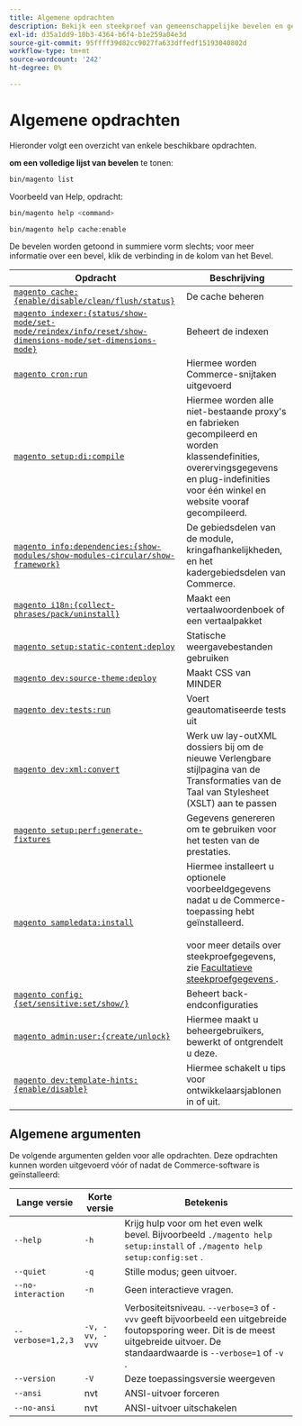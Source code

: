```yaml
---
title: Algemene opdrachten
description: Bekijk een steekproef van gemeenschappelijke bevelen en gebruik van Commerce CLI.
exl-id: d35a1dd9-10b3-4364-b6f4-b1e259a04e3d
source-git-commit: 95ffff39d82cc9027fa633dffedf15193040802d
workflow-type: tm+mt
source-wordcount: '242'
ht-degree: 0%

---
```


# Algemene opdrachten

Hieronder volgt een overzicht van enkele beschikbare opdrachten.

**om een volledige lijst van bevelen** te tonen:

```bash
bin/magento list
```

Voorbeeld van Help, opdracht:

```bash
bin/magento help <command>
```

```bash
bin/magento help cache:enable
```

De bevelen worden getoond in summiere vorm slechts; voor meer informatie over een bevel, klik de verbinding in de kolom van het Bevel.

| Opdracht | Beschrijving |
|--- |--- |
| [`magento cache:{enable/disable/clean/flush/status}`](../cli/manage-cache.md) | De cache beheren |
| [`magento indexer:{status/show-mode/set-mode/reindex/info/reset/show-dimensions-mode/set-dimensions-mode}`](../cli/manage-indexers.md) | Beheert de indexen |
| [`magento cron:run`](../cli/configure-cron-jobs.md) | Hiermee worden Commerce-snijtaken uitgevoerd |
| [`magento setup:di:compile`](../cli/code-compiler.md) | Hiermee worden alle niet-bestaande proxy&#39;s en fabrieken gecompileerd en worden klassendefinities, overervingsgegevens en plug-indefinities voor één winkel en website vooraf gecompileerd. |
| [`magento info:dependencies:{show-modules/show-modules-circular/show-framework}`](../cli/dependency-reports.md) | De gebiedsdelen van de module, kringafhankelijkheden, en het kadergebiedsdelen van Commerce. |
| [`magento i18n:{collect-phrases/pack/uninstall}`](../cli/localization.md) | Maakt een vertaalwoordenboek of een vertaalpakket |
| [`magento setup:static-content:deploy`](../cli/static-view-file-deployment.md) | Statische weergavebestanden gebruiken |
| [`magento dev:source-theme:deploy`](../cli/create-symlinks.md) | Maakt CSS van MINDER |
| [`magento dev:tests:run`](../cli/unit-tests.md) | Voert geautomatiseerde tests uit |
| [`magento dev:xml:convert`](../cli/convert-layout-files.md) | Werk uw lay-outXML dossiers bij om de nieuwe Verlengbare stijlpagina van de Transformaties van de Taal van Stylesheet (XSLT) aan te passen |
| [`magento setup:perf:generate-fixtures`](../cli/generate-data.md) | Gegevens genereren om te gebruiken voor het testen van de prestaties. |
| [`magento sampledata:install`](../../installation/sample-data/overview.md) | Hiermee installeert u optionele voorbeeldgegevens nadat u de Commerce-toepassing hebt geïnstalleerd.<br><br> voor meer details over steekproefgegevens, zie [ Facultatieve steekproefgegevens ](../../installation/sample-data/overview.md). |
| [`magento config:{set/sensitive:set/show/}`](../cli/set-configuration-values.md) | Beheert back-endconfiguraties |
| [`magento admin:user:{create/unlock}`](../../installation/tutorials/admin.md#create-edit-or-unloack-an-administrator-account) | Hiermee maakt u beheergebruikers, bewerkt of ontgrendelt u deze. |
| [`magento dev:template-hints:{enable/disable}`](https://developer.adobe.com/commerce/frontend-core/guide/themes/debug/) | Hiermee schakelt u tips voor ontwikkelaarsjablonen in of uit. |

## Algemene argumenten

De volgende argumenten gelden voor alle opdrachten. Deze opdrachten kunnen worden uitgevoerd vóór of nadat de Commerce-software is geïnstalleerd:

| Lange versie | Korte versie | Betekenis |
|--- |--- |--- |
| `--help` | `-h` | Krijg hulp voor om het even welk bevel. Bijvoorbeeld `./magento help setup:install` of `./magento help setup:config:set` . |
| `--quiet` | `-q` | Stille modus; geen uitvoer. |
| `--no-interaction` | `-n` | Geen interactieve vragen. |
| `--verbose=1,2,3` | `-v, -vv, -vvv` | Verbositeitsniveau. `--verbose=3` of `-vvv` geeft bijvoorbeeld een uitgebreide foutopsporing weer. Dit is de meest uitgebreide uitvoer. De standaardwaarde is `--verbose=1` of `-v` . |
| `--version` | `-V` | Deze toepassingsversie weergeven |
| `--ansi` | nvt | ANSI-uitvoer forceren |
| `--no-ansi` | nvt | ANSI-uitvoer uitschakelen |
